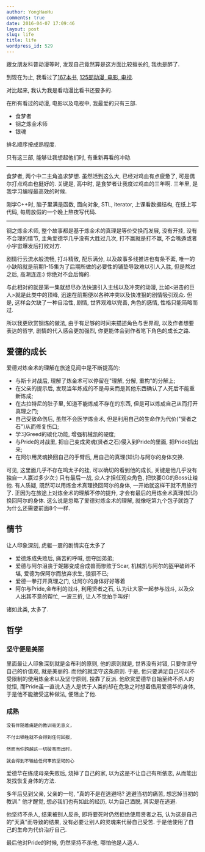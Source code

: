 ```yaml
---
author: YongHaoHu
comments: true
date: 2016-04-07 17:09:46
layout: post
slug: life
title: life
wordpress_id: 529
---
```


跟女朋友科普动漫等时, 发现自己竟然算是这方面比较擅长的, 我也是醉了.

到现在为止, 我看过了[167本书](https://book.douban.com/people/56688445/collect), [125部动漫, 电影, 电视](https://movie.douban.com/people/56688445/collect).

对比起来, 我认为我是看动漫比看书还要多的.

在所有看过的动漫, 电影以及电视中, 我最爱的只有三部.

* 食梦者
* 钢之炼金术师
* 银魂

排名顺序按成熟程度.

只有这三部, 能够让我想起他们时, 有重新再看的冲动.

---

食梦者, 两个中二主角追求梦想. 虽然活到这么大, 已经对鸡血有点疲惫了, 可是偶尔打点鸡血也挺好的.
关键是, 高中时, 是食梦者让我度过鸡血的三年啊. 三年里, 是我学习编程最高效的时候.

刚学C++时, 脑子里满是函数, 面向对象, STL, iterator, 上课看数据结构, 在纸上写代码, 每周放假的一个晚上熬夜写代码.

---

钢之炼金术师, 整个故事都是基于炼金术的真理是等价交换而发展, 没有开挂, 没有不合理的情节, 主角爱德华几乎没有大胜过几次, 打不赢就是打不赢, 不会嘴遁或者小宇宙爆发后打败对方.

剧情行云流水般流畅, 打斗精致, 配乐满分, 以及故事多线推进也有条不紊, 唯一的小缺陷就是前期1-15集为了后期所做的必要性的铺垫导致难以引人入胜, 但是熬过之后, 高潮连连:) 你绝对不会后悔的.

与此相对的就是第一集就想尽办法快速引入主线以及冲突的动漫, 比如<进击的巨人>就是此类中的顶峰, 迅速在前期便以各种冲突以及快准狠的剧情吸引观众. 但是, 这样会欠缺了一种自洽性, 剧情, 世界观难以完善, 角色的感情, 性格只能简略而过.

所以我更欣赏钢炼的做法, 由于有足够的时间来描述角色与世界观, 以及作者想要表达的哲学,
剧情的代入感会更加强烈, 你更能体会到作者笔下角色的成长之路.

## 爱德的成长

爱德对炼金术的理解在旅途见闻中是不断提高的:

* 与斯卡对战后, 理解了炼金术可以停留在"理解, 分解, 重构"的分解上;
* 在父亲的提示后, 发现当年炼成的不是母亲而是其他东西确认了人死后不能重新炼成;
* 在古拉特尼的肚子里, 知道不能炼成不存在的东西, 但是可以炼成自己从而打开真理之门;
* 自己受致命伤后, 虽然不会医学炼金术, 但是利用自己的生命作为代价("贤者之石")从而修复伤口;
* 学习Greed的碳化功能, 增强机械凯的硬度;
* 与Pride的对战里, 把自己变成灵魂(贤者之石)侵入到Pride的里面, 把Pride抓出来;
* 在阿尔用灵魂换回自己的手臂后, 用自己的真理(知识)与阿尔的身体交换.

可见, 这里面几乎不存在鸣太子的挂, 可以确切的看到他的成长, 关键是他几乎没有独自一人赢过多少次:)
只有最后一战, 众人才担任观众角色, 把快要GG的Boss让给他.
有人质疑, 既然可以用炼金术真理换回阿尔的身体, 一开始就这样干就不用旅行了.
正因为在旅途上对炼金术的理解不停的提升, 才会有最后的用炼金术真理(知识)换回阿尔的身体. 这么说是忽略了爱德对炼金术的理解, 就像吃第九个包子就饱了为什么还需要前面8个一样.

## 情节

让人印象深刻, 虎躯一震的剧情实在太多了

* 爱德炼成失败后, 痛苦的呼喊, 想夺回弟弟;
* 爱德与阿尔沮丧于妮娜变成合成兽而惨败于Scar, 机械凯与阿尔的盔甲破碎不堪, 爱德为保阿尔而放弃求生, 狼狈不已;
* 爱德一拳打开真理之门, 让阿尔的身体好好等着
* 阿尔与Pride,金布利的战斗, 利用贤者之石, 认为让大家一起参与战斗, 以及众人出其不意的帮忙, 一波三折, 让人不觉拍手叫好!

诸如此类, 太多了.

## 哲学

### 坚守便是美丽

里面最让人印象深刻就是金布利的原则, 他的原则就是, 世界没有对错, 只要你坚守自己的价值观, 
就是美丽的. 而他的就坚守这条原则.
于是, 他只要满足自己可以不受限制的使用炼金术以及坚守原则, 投靠了反派.
他欣赏爱德华自始至终不杀人的觉悟, 而Pride虽一直说人造人是优于人类的却在危急之时想着借用爱德华的身体,
于是他不能接受这种做法, 便阻止了他.

### 成熟

```
没有伴随着痛楚的教训毫无意义，

不付出牺牲就不会得到任何回报，

然而当你跨越这一切破茧而出时，

就会得到不输给任何事的坚韧的心
```

爱德华在练成母亲失败后, 烧掉了自己的家, 以为这是不让自己有所依恋, 从而能出发找恢复身体的方法.

多年后见到父亲, 父亲的一句, "真的不是在逃避吗? 逃避当初的痛苦, 想忘掉当初的教训."
他才醒觉, 想必我们也有如此的经历, 以为自己洒脱, 其实是在逃避.

他坚持不杀人, 结果被别人反杀, 即将要死时仍然拒绝使用贤者之石, 认为这是自己的"天真"而导致的结果,
没有必要让别人的灵魂来代替自己受苦. 于是他使用了自己的生命为代价治疗自己.

最后他对Pride的时候, 仍然坚持不杀他, 哪怕他是人造人.


